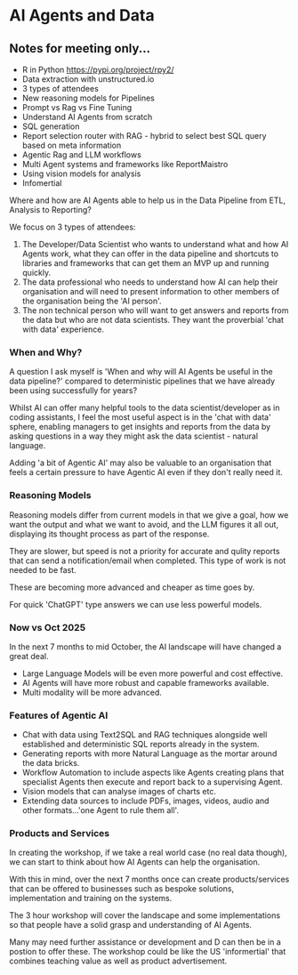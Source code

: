 # AI Agents and Data

## Notes for meeting only...

- R in Python https://pypi.org/project/rpy2/
- Data extraction with unstructured.io
- 3 types of attendees
- New reasoning models for Pipelines 
- Prompt vs Rag vs Fine Tuning
- Understand AI Agents from scratch
- SQL generation
- Report selection router with RAG - hybrid to select best SQL query based on meta information
- Agentic Rag and LLM workflows
- Multi Agent systems and frameworks like ReportMaistro
- Using vision models for analysis
- Infomertial


Where and how are AI Agents able to help us in the Data Pipeline from ETL, Analysis to Reporting?

We focus on 3 types of attendees:

1. The Developer/Data Scientist who wants to understand what and how AI Agents work, what they can offer in the data pipeline and shortcuts to libraries and frameworks that can get them an MVP up and running quickly.
2. The data professional who needs to understand how AI can help their organisation and will need to present information to other members of the organisation being the 'AI person'.
3. The non technical person who will want to get answers and reports from the data but who are not data scientists. They want the proverbial 'chat with data' experience.

### When and Why?

A question I ask myself is 'When and why will AI Agents be useful in the data pipeline?' compared to deterministic pipelines that we have already been using successfully for years?

Whilst AI can offer many helpful tools to the data scientist/developer as in coding assistants, I feel the most useful aspect is in the 'chat with data' sphere, enabling managers to get insights and reports from the data by asking questions in a way they might ask the data scientist - natural language.

Adding 'a bit of Agentic AI' may also be valuable to an organisation that feels a certain pressure to have Agentic AI even if they don't really need it.


### Reasoning Models

Reasoning models differ from current models in that we give a goal, how we want the output and what we want to avoid, and the LLM figures it all out, displaying its thought process as part of the response.

They are slower, but speed is not a priority for accurate and qulity reports that can send a notification/email when completed. This type of work is not needed to be fast.

These are becoming more advanced and cheaper as time goes by.

For quick 'ChatGPT' type answers we can use less powerful models.

### Now vs Oct 2025

In the next 7 months to mid October, the AI landscape will have changed a great deal. 

- Large Language Models will be even more powerful and cost effective.
- AI Agents will have more robust and capable frameworks available.
- Multi modality will be more advanced.

### Features of Agentic AI

- Chat with data using Text2SQL and RAG techniques alongside well established and deterministic SQL reports already in the system.
- Generating reports with more Natural Language as the mortar around the data bricks.
- Workflow Automation to include aspects like Agents creating plans that specialist Agents then execute and report back to a supervising Agent.
- Vision models that can analyse images of charts etc.
- Extending data sources to include PDFs, images, videos, audio and other formats...'one Agent to rule them all'.

### Products and Services

In creating the workshop, if we take a real world case (no real data though), we can start to think about how AI Agents can help the organisation.

With this in mind, over the next 7 months once can create products/services that can be offered to businesses such as bespoke solutions, implementation and training on the systems.

The 3 hour workshop will cover the landscape and some implementations so that people have a solid grasp and understanding of AI Agents.

Many may need further assistance or development and D can then be in a postion to offer these. The workshop could be like the US 'informertial' that combines teaching value as well as product advertisement.

<br>
